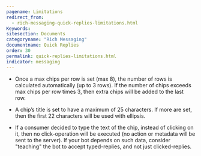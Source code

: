 ```yaml
---
pagename: Limitations
redirect_from:
  - rich-messaging-quick-replies-limitations.html
Keywords:
sitesection: Documents
categoryname: "Rich Messaging"
documentname: Quick Replies
order: 30
permalink: quick-replies-limitations.html
indicator: messaging
---
```


* Once a max chips per row is set (max 8), the number of rows is calculated automatically (up to 3 rows). If the number of chips exceeds max chips per row times 3, then extra chips will be added to the last row.

* A chip’s title is set to have a maximum of 25 characters. If more are set, then the first 22 characters will be used with ellipsis.

* If a consumer decided to type the text of the chip, instead of clicking on it, then no click-operation will be executed (no action or metadata will be sent to the server). If your bot depends on such data, consider "teaching" the bot to accept typed-replies, and not just clicked-replies.
